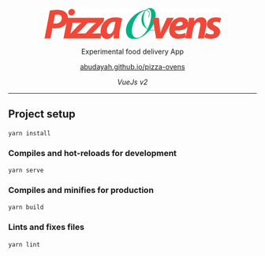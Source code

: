<p align="center"><img src="/src/assets/logo-retina.png"/></p>

<p align="center">Experimental food delivery App</p>
<p align="center"><a href="https://abudayah.github.io/pizza-ovens" target="_blank">abudayah.github.io/pizza-ovens</a></p>
<p align="center"><i>VueJs v2</i></p>

---

## Project setup
```
yarn install
```

### Compiles and hot-reloads for development
```
yarn serve
```

### Compiles and minifies for production
```
yarn build
```

### Lints and fixes files
```
yarn lint
```
